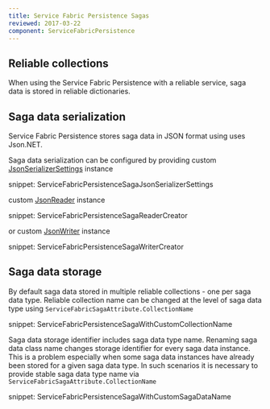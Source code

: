 ```yaml
---
title: Service Fabric Persistence Sagas
reviewed: 2017-03-22
component: ServiceFabricPersistence
---
```


## Reliable collections

When using the Service Fabric Persistence with a reliable service, saga data is stored in reliable dictionaries.  

## Saga data serialization

Service Fabric Persistence stores saga data in JSON format using uses Json.NET. 

Saga data serialization can be configured by providing custom [JsonSerializerSettings](http://www.newtonsoft.com/json/help/html/T_Newtonsoft_Json_JsonSerializerSettings.htm) instance 

snippet: ServiceFabricPersistenceSagaJsonSerializerSettings

custom [JsonReader](http://www.newtonsoft.com/json/help/html/T_Newtonsoft_Json_JsonReader.htm) instance

snippet: ServiceFabricPersistenceSagaReaderCreator

or custom [JsonWriter](http://www.newtonsoft.com/json/help/html/T_Newtonsoft_Json_JsonWriter.htm) instance

snippet: ServiceFabricPersistenceSagaWriterCreator

## Saga data storage 

By default saga data stored in multiple reliable collections - one per saga data type. Reliable collection name can be changed at the level of saga data type using `ServiceFabricSagaAttribute.CollectionName`

snippet: ServiceFabricPersistenceSagaWithCustomCollectionName

Saga data storage identifier includes saga data type name. Renaming saga data class name changes storage identifier for every saga data instance. This is a problem especially when some saga data instances have already been stored for a given saga data type. In such scenarios it is necessary to provide stable saga data type name via `ServiceFabricSagaAttribute.CollectionName`

snippet: ServiceFabricPersistenceSagaWithCustomSagaDataName
